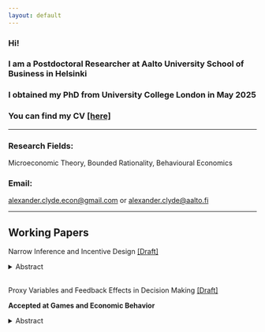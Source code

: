 ```yaml
---
layout: default
---
```


### Hi!
### I am a Postdoctoral Researcher at Aalto University School of Business in Helsinki
### I obtained my PhD from University College London in May 2025
### You can find my CV [[here]](Documents/Alexander_Clyde_CV.pdf)

* * *

### **Research Fields:**
 
Microeconomic Theory, Bounded Rationality, Behavioural Economics

### **Email:** 

<a href="mailto:alexander.clyde.econ@gmail.com">alexander.clyde.econ@gmail.com </a> or <a href="alexander.clyde@aalto.fi">alexander.clyde@aalto.fi </a>

* * *
## **Working Papers**

Narrow Inference and Incentive Design [[Draft]](Documents/JMP_Narrow_Inference.pdf)
<details align="justify">
<summary>Abstract</summary>
<br>
There is evidence that people struggle to do causal inference in complex multidimensional environments. This paper explores the consequences of this in a principal-agent setting. A principal chooses a mechanism to screen an agent. The agent makes choices on multiple dimensions, and infers the effect of each action separately without properly controlling for the other actions. I fully characterize the principal’s optimal mechanism when facing an agent who does such `narrow' inference, and contrast it with their optimal mechanism when the agent is fully rational. I demonstrate when the principal can exploit narrow inference and in what cases they lose out.
</details>

<br>

Proxy Variables and Feedback Effects in Decision Making [[Draft]](Documents/Proxy_Variables_in_Equilibrium___Draft.pdf)

**Accepted at Games and Economic Behavior**
<details align="justify">
<summary>Abstract</summary>
<br>
When using data, often an analyst only has access to proxies or measurements of the true variables of interest. I propose a framework that models economic decision makers as ‘flawed statisticians’ who assume potentially noisy proxy variables are perfectly measured. Due to feedback from the choices into data, a notion of equilibrium is required to close the model. I illustrate the concept with applications to policing/crime and market entry. In these examples, we see that very small imperfections in the proxy variable can lead to large distortions in beliefs. I show that the set of strategies that can arise as equilibria with arbitrarily close to perfect measurement coincides with a version of Self-Confirming Equilibrium.
</details>


